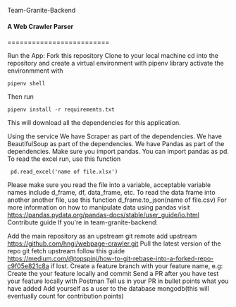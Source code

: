 Team-Granite-Backend
#### A Web Crawler Parser
=========================

Run the App:
Fork this repository
Clone to your local machine
cd into the repository and create a virtual environment with pipenv library
activate the environmment with 
``` shell
pipenv shell
```

Then run 
``` shell
pipenv install -r requirements.txt
```

This will download all the dependencies for this application.


Using the service
We have Scraper as part of the dependencies.
We have BeautifulSoup as part of the dependencies.
We have Pandas as part of the dependencies.
Make sure you import pandas. You can import pandas as pd.
To read the excel run, use this function
``` shell
 pd.read_excel('name of file.xlsx')
```

Please make sure you read the file into a variable, acceptable variable names include d_frame, df, data_frame, etc.
To read the data frame into another another file, use this function d_frame.to_json(name of file.csv)
For more information on how to manipulate data using pandas visit https://pandas.pydata.org/pandas-docs/stable/user_guide/io.html
Contribute guide
If you're in team-granite-backend:

Add the main repository as an upstream git remote add upstream https://github.com/hngi/webpage-crawler.git
Pull the latest version of the repo git fetch upstream
follow this guide https://medium.com/@topspinj/how-to-git-rebase-into-a-forked-repo-c9f05e821c8a if lost.
Create a feature branch with your feature name, e.g: <user-pagination>
Create the your feature locally and commit
Send a PR after you have test your feature locally with Postman
Tell us in your PR in bullet points what you have added
Add yourself as a user to the database mongodb(this will eventually count for contribution points)